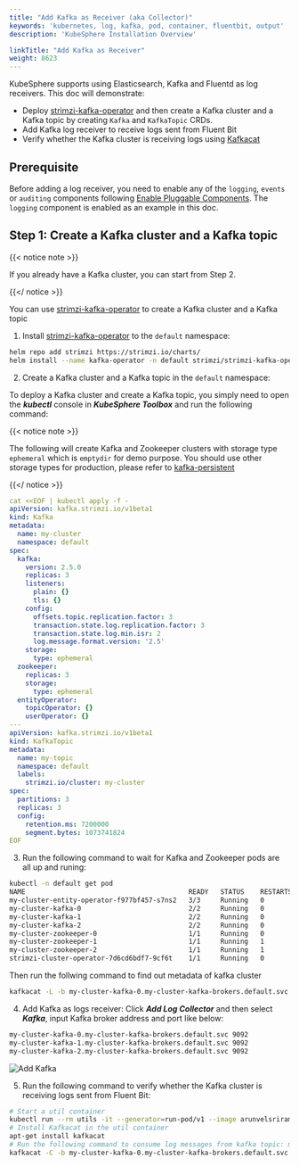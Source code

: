 ```yaml
---
title: "Add Kafka as Receiver (aka Collector)"
keywords: 'kubernetes, log, kafka, pod, container, fluentbit, output'
description: 'KubeSphere Installation Overview'

linkTitle: "Add Kafka as Receiver"
weight: 8623
---
```

KubeSphere supports using Elasticsearch, Kafka and Fluentd as log receivers.
This doc will demonstrate:

- Deploy [strimzi-kafka-operator](https://github.com/strimzi/strimzi-kafka-operator) and then create a Kafka cluster and a Kafka topic by creating `Kafka` and `KafkaTopic` CRDs.
- Add Kafka log receiver to receive logs sent from Fluent Bit
- Verify whether the Kafka cluster is receiving logs using [Kafkacat](https://github.com/edenhill/kafkacat)

## Prerequisite

Before adding a log receiver, you need to enable any of the `logging`, `events` or `auditing` components following [Enable Pluggable Components](https://kubesphere.io/docs/pluggable-components/). The `logging` component is enabled as an example in this doc.

## Step 1: Create a Kafka cluster and a Kafka topic

{{< notice note >}}

If you already have a Kafka cluster, you can start from Step 2.

{{</ notice >}}

You can use [strimzi-kafka-operator](https://github.com/strimzi/strimzi-kafka-operator) to create a Kafka cluster and a Kafka topic

1. Install [strimzi-kafka-operator](https://github.com/strimzi/strimzi-kafka-operator) to the `default` namespace:

```bash
helm repo add strimzi https://strimzi.io/charts/
helm install --name kafka-operator -n default strimzi/strimzi-kafka-operator
```

2. Create a Kafka cluster and a Kafka topic in the `default` namespace:

To deploy a Kafka cluster and create a Kafka topic, you simply need to open  the ***kubectl*** console in ***KubeSphere Toolbox*** and run the following command:

{{< notice note >}}

The following will create Kafka and Zookeeper clusters with storage type `ephemeral` which is `emptydir` for demo purpose. You should use other storage types for production, please refer to [kafka-persistent](https://github.com/strimzi/strimzi-kafka-operator/blob/0.19.0/examples/kafka/kafka-persistent.yaml)

{{</ notice >}}

```yaml
cat <<EOF | kubectl apply -f -
apiVersion: kafka.strimzi.io/v1beta1
kind: Kafka
metadata:
  name: my-cluster
  namespace: default
spec:
  kafka:
    version: 2.5.0
    replicas: 3
    listeners:
      plain: {}
      tls: {}
    config:
      offsets.topic.replication.factor: 3
      transaction.state.log.replication.factor: 3
      transaction.state.log.min.isr: 2
      log.message.format.version: '2.5'
    storage:
      type: ephemeral
  zookeeper:
    replicas: 3
    storage:
      type: ephemeral
  entityOperator:
    topicOperator: {}
    userOperator: {}
---
apiVersion: kafka.strimzi.io/v1beta1
kind: KafkaTopic
metadata:
  name: my-topic
  namespace: default
  labels:
    strimzi.io/cluster: my-cluster
spec:
  partitions: 3
  replicas: 3
  config:
    retention.ms: 7200000
    segment.bytes: 1073741824
EOF
```

3. Run the following command to wait for Kafka and Zookeeper pods are all up and runing:

```bash
kubectl -n default get pod 
NAME                                         READY   STATUS    RESTARTS   AGE
my-cluster-entity-operator-f977bf457-s7ns2   3/3     Running   0          69m
my-cluster-kafka-0                           2/2     Running   0          69m
my-cluster-kafka-1                           2/2     Running   0          69m
my-cluster-kafka-2                           2/2     Running   0          69m
my-cluster-zookeeper-0                       1/1     Running   0          71m
my-cluster-zookeeper-1                       1/1     Running   1          71m
my-cluster-zookeeper-2                       1/1     Running   1          71m
strimzi-cluster-operator-7d6cd6bdf7-9cf6t    1/1     Running   0          104m
```

Then run the follwing command to find out metadata of kafka cluster

```bash
kafkacat -L -b my-cluster-kafka-0.my-cluster-kafka-brokers.default.svc:9092,my-cluster-kafka-1.my-cluster-kafka-brokers.default.svc:9092,my-cluster-kafka-2.my-cluster-kafka-brokers.default.svc:9092
```

4. Add Kafka as logs receiver:
Click ***Add Log Collector*** and then select ***Kafka***, input Kafka broker address and port like below:

```bash
my-cluster-kafka-0.my-cluster-kafka-brokers.default.svc 9092
my-cluster-kafka-1.my-cluster-kafka-brokers.default.svc 9092
my-cluster-kafka-2.my-cluster-kafka-brokers.default.svc 9092
```

![Add Kafka](/images/docs/cluster-administration/cluster-settings/log-collections/add-kafka.png)

5. Run the following command to verify whether the Kafka cluster is receiving logs sent from Fluent Bit:

```bash
# Start a util container
kubectl run --rm utils -it --generator=run-pod/v1 --image arunvelsriram/utils bash
# Install Kafkacat in the util container
apt-get install kafkacat
# Run the following command to consume log messages from kafka topic: my-topic
kafkacat -C -b my-cluster-kafka-0.my-cluster-kafka-brokers.default.svc:9092,my-cluster-kafka-1.my-cluster-kafka-brokers.default.svc:9092,my-cluster-kafka-2.my-cluster-kafka-brokers.default.svc:9092 -t my-topic
```
